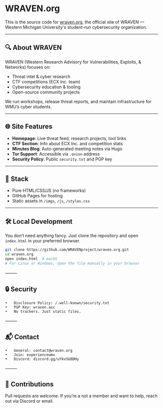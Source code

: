 # WRAVEN.org

This is the source code for [wraven.org](https://wraven.org), the official site of WRAVEN — Western Michigan University's student-run cybersecurity organization.

---

## 🔍 About WRAVEN

WRAVEN (Western Research Advisory for Vulnerabilities, Exploits, & Networks) focuses on:

- Threat intel & cyber research  
- CTF competitions (ECX Inc. team)  
- Cybersecurity education & tooling  
- Open-source community projects  

We run workshops, release threat reports, and maintain infrastructure for WMU’s cyber students.

---

## 🌐 Site Features

- **Homepage**: Live threat feed, research projects, tool links
- **CTF Section**: Info about ECX Inc. and competition stats
- **Minutes Blog**: Auto-generated meeting notes via Hugo
- **Tor Support**: Accessible via `.onion` address
- **Security Policy**: Public `security.txt` and PGP key

---

## 🧱 Stack

- Pure HTML/CSS/JS (no frameworks)
- GitHub Pages for hosting
- Static assets in `/imgs`, `/js`, `/styles.css`

---

## 🛠 Local Development

You don’t need anything fancy. Just clone the repository and open `index.html` in your preferred browser.

```bash
git clone https://github.com/WRAVENproject/wraven.org.git
cd wraven.org
open index.html  # macOS
# For Linux or Windows, open the file manually in your browser
```

⸻

## 🔒 Security
	•	Disclosure Policy: /.well-known/security.txt
	•	PGP Key: wraven.asc
	•	No trackers. Just static files.

⸻

## 📬 Contact
	•	General: contact@wraven.org
	•	Join: experiencewmu
	•	Discord: discord.gg/uYkvSU8DHy

⸻

## 🤝 Contributions

Pull requests are welcome. If you’re a not a member and want to help, reach out via Discord or email.